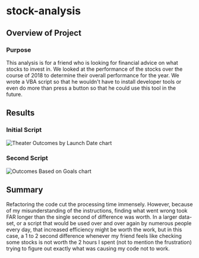 # stock-analysis

## Overview of Project
 
### Purpose
This analysis is for a friend who is looking for financial advice on what stocks to invest in. We looked at the performance of the stocks over the course of 2018 to determine their overall performance for the year. We wrote a VBA script so that he wouldn't have to install developer tools or even do more than press a button so that he could use this tool in the future.

## Results

### Initial Script
 ![Theater Outcomes by Launch Date chart](/resources/Theater_Outcomes_vs_Launch.png)
 
 
### Second Script
![Outcomes Based on Goals chart](/resources/Outcomes_vs_Goals.png)

 
## Summary

Refactoring the code cut the processing time immensely. However, because of my misunderstanding of the instructions, finding what went wrong took FAR longer than the single second of difference was worth. In a larger data-set, or a script that would be used over and over again by numerous people every day, that increased efficiency might be worth the work, but in this case, a 1 to 2 second difference whenever my friend feels like checking some stocks is not worth the 2 hours I spent (not to mention the frustration) trying to figure out exactly what was causing my code not to work.